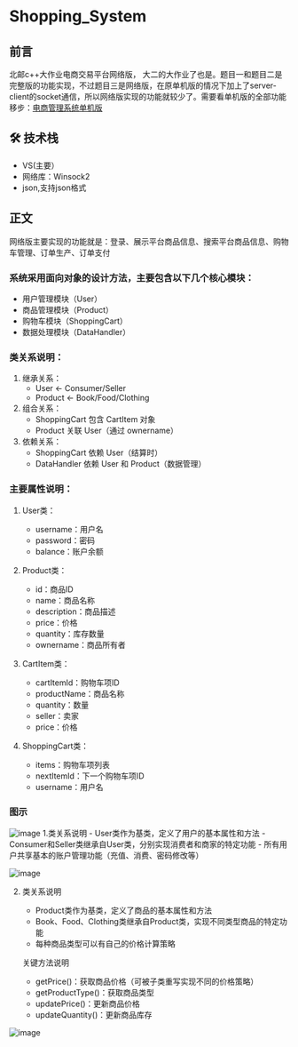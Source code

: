 # Shopping_System
## 前言
北邮c++大作业电商交易平台网络版， 大二的大作业了也是。题目一和题目二是完整版的功能实现，不过题目三是网络版，在原单机版的情况下加上了server-client的socket通信，所以网络版实现的功能就较少了。需要看单机版的全部功能移步：[电商管理系统单机版](https://github.com/Jiangyixan/Shopping-System-StandaloneVersion)

## 🛠️ 技术栈
- VS(主要）
- 网络库：Winsock2
- json,支持json格式
## 正文
网络版主要实现的功能就是：登录、展示平台商品信息、搜索平台商品信息、购物车管理、订单生产、订单支付
### 系统采用面向对象的设计方法，主要包含以下几个核心模块：
- 用户管理模块（User）
- 商品管理模块（Product）
- 购物车模块（ShoppingCart）
- 数据处理模块（DataHandler）
### 类关系说明：
1. 继承关系：
   - User <- Consumer/Seller
   - Product <- Book/Food/Clothing
2. 组合关系：
   - ShoppingCart 包含 CartItem 对象
   - Product 关联 User（通过 ownername）
3. 依赖关系：
   - ShoppingCart 依赖 User（结算时）
   - DataHandler 依赖 User 和 Product（数据管理）
### 主要属性说明：
1. User类：
   - username：用户名
   - password：密码
   - balance：账户余额

2. Product类：
   - id：商品ID
   - name：商品名称
   - description：商品描述
   - price：价格
   - quantity：库存数量
   - ownername：商品所有者
3. CartItem类：
   - cartItemId：购物车项ID
   - productName：商品名称
   - quantity：数量
   - seller：卖家
   - price：价格
4. ShoppingCart类：
   - items：购物车项列表
   - nextItemId：下一个购物车项ID
   - username：用户名
### 图示

![image](https://github.com/user-attachments/assets/cc8cb39f-d098-4d71-88e8-50b3c0fe227f)
1.类关系说明
    - User类作为基类，定义了用户的基本属性和方法
    - Consumer和Seller类继承自User类，分别实现消费者和商家的特定功能
    - 所有用户共享基本的账户管理功能（充值、消费、密码修改等）
    
![image](https://github.com/user-attachments/assets/ade5d71a-5e5d-4bb4-87bb-abf3549fb55f)

2. 类关系说明
    - Product类作为基类，定义了商品的基本属性和方法
    - Book、Food、Clothing类继承自Product类，实现不同类型商品的特定功能
    - 每种商品类型可以有自己的价格计算策略

   关键方法说明
    - getPrice()：获取商品价格（可被子类重写实现不同的价格策略）
    - getProductType()：获取商品类型
    - updatePrice()：更新商品价格
    - updateQuantity()：更新商品库存

![image](https://github.com/user-attachments/assets/2686f018-c9fe-4d5e-a157-807c919ccbd5)
